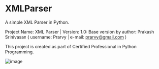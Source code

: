 # XMLParser
A simple XML Parser in Python.

Project Name: XML Parser | Version: 1.0: Base version by author: Prakash Srinivasan ( username: Prarvy | e-mail: prarvy@gmail.com )

This project is created as part of Certified Professional in Python Programming.

![image](https://github.com/Prarvy/XMLParser/assets/134375021/d9e56061-d7ad-44b1-8ec7-ec4dc901ce3e)
